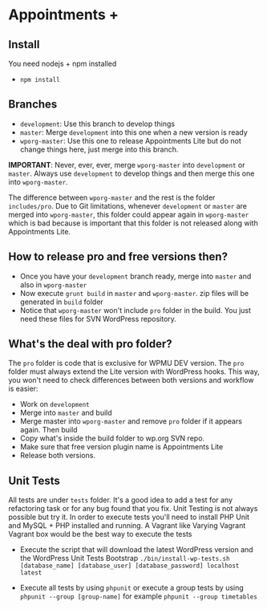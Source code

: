 # Appointments +

## Install
You need nodejs + npm installed
- `npm install`

## Branches
- `development`: Use this branch to develop things
- `master`: Merge `development` into this one when a new version is ready
- `wporg-master`: Use this one to release Appointments Lite but do not change things here, just merge into this branch.

**IMPORTANT**: Never, ever, ever, merge `wporg-master` into `development` or `master`.
Always use `development` to develop things and then merge this one into `wporg-master`.

The difference between `wporg-master` and the rest is the folder `includes/pro`. Due to Git limitations,
whenever `development` or `master` are merged into `wporg-master`, this folder could appear again in `wporg-master`
which is bad because is important that this folder is not released along with Appointments Lite.

## How to release pro and free versions then?
- Once you have your `development` branch ready, merge into `master` and also in `wporg-master`
- Now execute `grunt build` in `master` and `wporg-master`. zip files will be generated in `build` folder
- Notice that `wporg-master` won't include `pro` folder in the build. You just need these files for SVN WordPress repository.

## What's the deal with pro folder?
The `pro` folder is code that is exclusive for WPMU DEV version. The `pro` folder must always extend the Lite version with WordPress hooks.
This way, you won't need to check differences between both versions and workflow is easier:
- Work on `development`
- Merge into `master` and build
- Merge master into `wporg-master` and remove `pro` folder if it appears again. Then build
- Copy what's inside the build folder to wp.org SVN repo.
- Make sure that free version plugin name is Appointments Lite
- Release both versions.

## Unit Tests
All tests are under `tests` folder. It's a good idea to add a test for any refactoring task or for any bug found that you fix. Unit Testing is not always possible but try it.
In order to execute tests you'll need to install PHP Unit and MySQL + PHP installed and running. A Vagrant like Varying Vagrant Vagrant box would be the best way to execute the tests
 
* Execute the script that will download the latest WordPress version and the WordPress Unit Tests Bootstrap `./bin/install-wp-tests.sh [database_name] [database_user] [database_password] localhost latest` 
 
* Execute all tests by using `phpunit` or execute a group tests by using `phpunit --group [group-name]` for example `phpunit --group timetables` 
